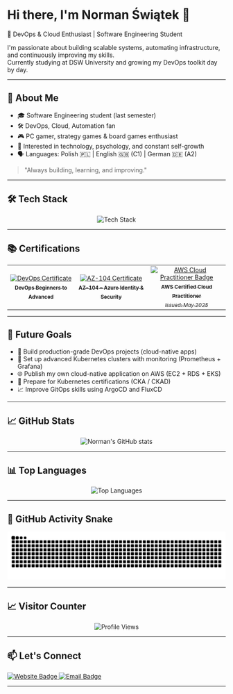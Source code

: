 # Hi there, I'm Norman Świątek 👋

🚀 DevOps & Cloud Enthusiast | Software Engineering Student

I'm passionate about building scalable systems, automating infrastructure, and continuously improving my skills.  
Currently studying at DSW University and growing my DevOps toolkit day by day.

---

## 🧠 About Me
- 🎓 Software Engineering student (last semester)
- 🛠️ DevOps, Cloud, Automation fan
- 🎮 PC gamer, strategy games & board games enthusiast
- 📖 Interested in technology, psychology, and constant self-growth
- 🗣️ Languages: Polish 🇵🇱 | English 🇬🇧 (C1) | German 🇩🇪 (A2)

> "Always building, learning, and improving."

---

## 🛠 Tech Stack

<div align="center">
  <img src="https://skillicons.dev/icons?i=aws,terraform,docker,kubernetes,jenkins,gitlab,bash,python,java,cpp" alt="Tech Stack" />
</div>

---


## 📚 Certifications

<table>
  <tr>
    <td align="center">
      <a href="https://ude.my/UC-3c30763b-6a25-4be8-b347-b56bcfa57c2d" target="_blank">
        <img src="https://udemy-certificate.s3.amazonaws.com/image/UC-3c30763b-6a25-4be8-b347-b56bcfa57c2d.jpg?v=1745859404000" width="360" alt="DevOps Certificate"/>
        <br/>
        <sub><strong>DevOps Beginners to Advanced</strong></sub>
      </a>
    </td>
    <td align="center">
      <a href="https://www.udemy.com/certificate/UC-5f037c6d-501d-414f-bd53-85723d2c3857/" target="_blank">
        <img src="https://udemy-certificate.s3.amazonaws.com/image/UC-5f037c6d-501d-414f-bd53-85723d2c3857.jpg" width="360" alt="AZ-104 Certificate"/>
        <br/>
        <sub><strong>AZ-104 – Azure Identity & Security</strong></sub>
      </a>
    </td>
    <td align="center">
      <a href="https://www.credly.com/badges/be0d861a-6fe2-44ff-920e-a4af748a4885/public_url" target="_blank">
        <img src="https://images.credly.com/size/340x340/images/684f5a00-f4d4-43a2-bf6a-0cfd8f7f7907/image.png" width="200" alt="AWS Cloud Practitioner Badge"/>
        <br/>
        <sub><strong>AWS Certified Cloud Practitioner</strong></sub><br/>
        <sub><em>Issued: May 2025</em></sub>
      </a>
    </td>
  </tr>
</table>


---

## 🎯 Future Goals
- 🚀 Build production-grade DevOps projects (cloud-native apps)
- 🔧 Set up advanced Kubernetes clusters with monitoring (Prometheus + Grafana)
- 🌐 Publish my own cloud-native application on AWS (EC2 + RDS + EKS)
- 📜 Prepare for Kubernetes certifications (CKA / CKAD)
- 📈 Improve GitOps skills using ArgoCD and FluxCD

---

## 📈 GitHub Stats
<p align="center">
  <img src="https://github-readme-stats.vercel.app/api?username=nordans&show_icons=true&theme=default" alt="Norman's GitHub stats" />
</p>

---

## 📊 Top Languages
<p align="center">
  <img src="https://github-readme-stats.vercel.app/api/top-langs/?username=nordans&layout=compact&theme=default" alt="Top Languages" />
</p>

---

## 🐍 GitHub Activity Snake
<p align="center">
  <img src="https://github.com/nordans/nordans/raw/output/github-contribution-grid-snake.svg" alt="GitHub Snake" />
</p>

---

## 📈 Visitor Counter
<p align="center">
  <img src="https://komarev.com/ghpvc/?username=nordans&label=Profile%20views&color=0e75b6&style=flat" alt="Profile Views" />
</p>

---

## 📫 Let's Connect
<p align="left">
  <a href="https://normandev.xyz" target="_blank">
    <img src="https://img.shields.io/badge/Website-normandev.xyz-blue?style=for-the-badge&logo=google-chrome" alt="Website Badge"/>
  </a>
  <a href="mailto:Norman6006@gmail.com">
    <img src="https://img.shields.io/badge/Email-Norman6006@gmail.com-red?style=for-the-badge&logo=gmail" alt="Email Badge"/>
  </a>
</p>

---
